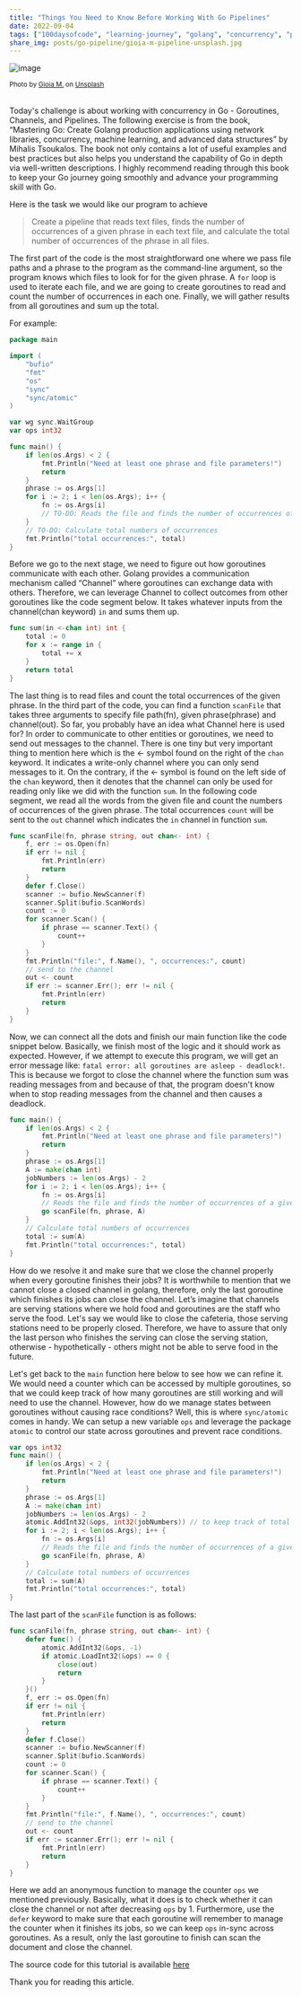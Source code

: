```yaml
---
title: "Things You Need to Know Before Working With Go Pipelines"
date: 2022-09-04
tags: ["100daysofcode", "learning-journey", "golang", "concurrency", "pipeline"]
share_img: posts/go-pipeline/gioia-m-pipeline-unsplash.jpg
---
```


![image](gioia-m-pipeline-unsplash.jpg)
<div class="cn"><sub>
Photo by <a class="au lc" target="_blank" href="https://unsplash.com/@cosmorider?utm_source=unsplash&utm_medium=referral&utm_content=creditCopyText">Gioia M.</a> on <a class="au lc" target="_blank" href="https://unsplash.com/s/photos/pipeline?utm_source=unsplash&utm_medium=referral&utm_content=creditCopyText">Unsplash</a>
</sub></div>

<br/>

Today's challenge is about working with concurrency in Go - Goroutines, Channels, and Pipelines. The following exercise is from the book, “Mastering Go: Create Golang production applications using network libraries, concurrency, machine learning, and advanced data structures” by Mihalis Tsoukalos. The book not only contains a lot of useful examples and best practices but also helps you understand the capability of Go in depth via well-written descriptions. I highly recommend reading through this book to keep your Go journey going smoothly and advance your programming skill with Go.

Here is the task we would like our program to achieve
> Create a pipeline that reads text files, finds the number of occurrences of a given phrase in each text file, and calculate the total number of occurrences of the phrase in all files.

The first part of the code is the most straightforward one where we pass file paths and a phrase to the program as the command-line argument, so the program knows which files to look for for the given phrase. A `for` loop is used to iterate each file, and we are going to create goroutines to read and count the number of occurrences in each one. Finally, we will gather results from all goroutines and sum up the total.

For example:

```go 
package main

import (
	"bufio"
	"fmt"
	"os"
	"sync"
	"sync/atomic"
)

var wg sync.WaitGroup
var ops int32

func main() {
	if len(os.Args) < 2 {
		fmt.Println("Need at least one phrase and file parameters!")
		return
	}
	phrase := os.Args[1]
	for i := 2; i < len(os.Args); i++ {
		fn := os.Args[i]
		// TO-DO: Reads the file and finds the number of occurrences of a given phrase
	}
	// TO-DO: Calculate total numbers of occurrences
	fmt.Println("total occurrences:", total)
}
```
Before we go to the next stage, we need to figure out how goroutines communicate with each other.
Golang provides a communication mechanism called “Channel” where goroutines can exchange data with others. Therefore, we can leverage Channel to collect outcomes from other goroutines like the code segment below. It takes whatever inputs from the channel(chan keyword) `in`  and sums them up.
```go
func sum(in <-chan int) int {
	total := 0
	for x := range in {
		total += x
	}
	return total
}
```
The last thing is to read files and count the total occurrences of the given phrase. In the third part of the code, you can find a function `scanFile` that takes three arguments to specify file path(fn), given phrase(phrase) and channel(out). So far, you probably have an idea what Channel here is used for?  In order to communicate to other entities or goroutines, we need to send out messages to the channel. There is one tiny but very important thing to mention here which is the <- symbol found on the right of the `chan` keyword. It indicates a write-only channel where you can only send messages to it. On the contrary, if the <- symbol is found on the left side of the `chan` keyword, then it denotes that the channel can only be used for reading only like we did with the function `sum`. In the following code segment, we read all the words from the given file and count the numbers of occurrences of the given phrase. The total occurrences `count` will be sent to the `out` channel which indicates the `in` channel in function `sum`.
```go
func scanFile(fn, phrase string, out chan<- int) {
	f, err := os.Open(fn)
	if err != nil {
		fmt.Println(err)
		return
	}
	defer f.Close()
	scanner := bufio.NewScanner(f)
	scanner.Split(bufio.ScanWords)
	count := 0
	for scanner.Scan() {
		if phrase == scanner.Text() {
			count++
		}
	}
	fmt.Println("file:", f.Name(), ", occurrences:", count)
	// send to the channel
	out <- count
	if err := scanner.Err(); err != nil {
		fmt.Println(err)
		return
	}
}

```
Now, we can connect all the dots and finish our main function like the code snippet below.
Basically, we finish most of the logic and it should work as expected. However, if we attempt to execute this program, we will get an error message like: `fatal error: all goroutines are asleep - deadlock!`. This is because we forgot to close the channel where the function sum was reading messages from and because of that, the program doesn't know when to stop reading messages from the channel and then causes a deadlock.
```go
func main() {
	if len(os.Args) < 2 {
		fmt.Println("Need at least one phrase and file parameters!")
		return
	}
	phrase := os.Args[1]
	A := make(chan int)
	jobNumbers := len(os.Args) - 2
	for i := 2; i < len(os.Args); i++ {
		fn := os.Args[i]
		// Reads the file and finds the number of occurrences of a given phrase
		go scanFile(fn, phrase, A)
	}
	// Calculate total numbers of occurrences
	total := sum(A)
	fmt.Println("total occurrences:", total)
}
```
How do we resolve it and make sure that we close the channel properly when every goroutine finishes their jobs? It is worthwhile to mention that we cannot close a closed channel in golang, therefore, only the last goroutine which finishes its jobs can close the channel.
Let’s imagine that channels are serving stations where we hold food and goroutines are the staff who serve the food. Let's say we would like to close the cafeteria, those serving stations need to be properly closed. Therefore, we have to assure that only the last person who finishes the serving can close the serving station, otherwise - hypothetically - others might not be able to serve food in the future.

Let's get back to the `main` function here below to see how we can refine it. We would need a counter which can be accessed by multiple goroutines, so that we could keep track of how many goroutines are still working and will need to use the channel. However, how do we manage states between goroutines without causing race conditions? Well, this is where `sync/atomic` comes in handy. We can setup a new variable `ops` and leverage the package `atomic` to control our state across goroutines and prevent race conditions.
```go
var ops int32
func main() {
	if len(os.Args) < 2 {
		fmt.Println("Need at least one phrase and file parameters!")
		return
	}
	phrase := os.Args[1]
	A := make(chan int)
	jobNumbers := len(os.Args) - 2
	atomic.AddInt32(&ops, int32(jobNumbers)) // to keep track of total numbers of goroutines
	for i := 2; i < len(os.Args); i++ {
		fn := os.Args[i]
		// Reads the file and finds the number of occurrences of a given phrase
		go scanFile(fn, phrase, A)
	}
	// Calculate total numbers of occurrences
	total := sum(A)
	fmt.Println("total occurrences:", total)
}
```
The last part of the `scanFile` function is as follows:
```go
func scanFile(fn, phrase string, out chan<- int) {
	defer func() {
		atomic.AddInt32(&ops, -1)
		if atomic.LoadInt32(&ops) == 0 {
			close(out)
			return
		}
	}()
	f, err := os.Open(fn)
	if err != nil {
		fmt.Println(err)
		return
	}
	defer f.Close()
	scanner := bufio.NewScanner(f)
	scanner.Split(bufio.ScanWords)
	count := 0
	for scanner.Scan() {
		if phrase == scanner.Text() {
			count++
		}
	}
	fmt.Println("file:", f.Name(), ", occurrences:", count)
	// send to the channel
	out <- count
	if err := scanner.Err(); err != nil {
		fmt.Println(err)
		return
	}
}
```
Here we add an anonymous function to manage the counter `ops` we mentioned previously. Basically, what it does is to check whether it can close the channel or not after decreasing `ops` by 1. Furthermore, use the `defer` keyword to make sure that each goroutine will remember to manage the counter when it finishes its jobs, so we can keep `ops` in-sync across goroutines. As a result, only the last goroutine to finish can scan the document and close the channel.

The source code for this tutorial is available [here](https://github.com/rayspock/mastering-go-examples/blob/main/pipeline.go)

Thank you for reading this article.
